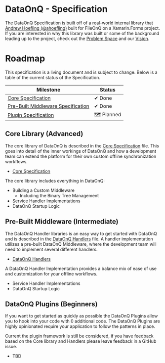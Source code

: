 # DataOnQ - Specification
The DataOnQ Specification is built off of a real-world internal library that [Andrew Hoefling (@ahoefling)](https://github.com/ahoefling) built for FileOnQ on a Xamarin.Forms project. If you are interested in why this library was built or some of the background leading up to the project, check out the [Problem Space](PROBLEM_SPACE.md) and our [Vision](VISION.md).

# Roadmap
This specification is a living document and is subject to change. Below is a table of the current status of the Specification.

| Milestone                                                          | Status             |
|--------------------------------------------------------------------|--------------------|
| [Core Specification](SPECIFICATION_CORE.md)                        | ✔ Done             |
| [Pre-Built Middleware Specification](SPECIFICATION_MIDDLEWARE.md)  | ✔ Done     |
| [Plugin Specification](SPECIFICATION_PLUGIN.md)                                           | 🗺 Planned         |

## Core Library (Advanced)
The core library of DataOnQ is described in the [Core Specification]() file. This goes into detail of the inner workings of DataOnQ and how a development team can extend the platform for their own custom offline synchronization workflows.

* [Core Specification](SPECIFICATION_CORE.md)

The core library includes everything in DataOnQ:
* Building a Custom Middleware
  * Including the Binary Tree Management
* Service Handler Implementations
* DataOnQ Startup Logic

## Pre-Built Middleware (Intermediate)
The DataOnQ Handler libraries is an easy way to get started with DataOnQ and is described in the [DataOnQ Handlers]() file. A handler implementation utilizes a pre-built DataOnQ Middleware, where the development team will need to implement several different handlers.

* [DataOnQ Handlers]()

A DataOnQ Handler Implementation provides a balance mix of ease of use and customization for your offline workflows. 
* Service Handler Implementations
* DataOnQ Startup Logic

## DataOnQ Plugins (Beginners)
If you want to get started as quickly as possible the DataOnQ Plugins allow you to hook into your code with 0 additional code. The DataOnQ Plugins are highly opinionated require your application to follow the patterns in place.

Current the plugin framework is still be considered, if you have feedback based on the Core library and Handlers please leave feedback in a GitHub issue.

* TBD
